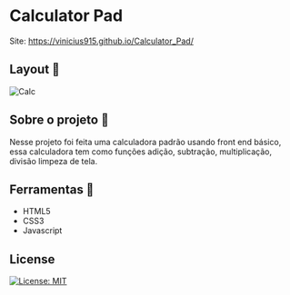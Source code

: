 # Calculator Pad


Site:  https://vinicius915.github.io/Calculator_Pad/


## Layout :rocket:

​![Calc](https://user-images.githubusercontent.com/60804241/206934847-59f9b57d-17ed-4c82-ad96-f45186ced30b.png)

## Sobre o projeto :pencil:

Nesse projeto foi feita uma calculadora padrão usando front end básico, essa calculadora tem como funções adição, subtração, multiplicação, divisão limpeza de tela. 

## Ferramentas :hammer:

* HTML5
* CSS3
* Javascript

## License
[![License: MIT](https://img.shields.io/badge/License-MIT-yellow.svg)](https://opensource.org/licenses/MIT)


